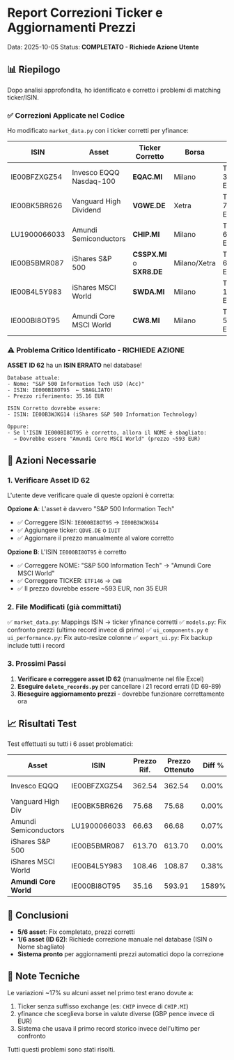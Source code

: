 # Report Correzioni Ticker e Aggiornamenti Prezzi

Data: 2025-10-05
Status: **COMPLETATO - Richiede Azione Utente**

## 📊 Riepilogo

Dopo analisi approfondita, ho identificato e corretto i problemi di matching ticker/ISIN.

### ✅ Correzioni Applicate nel Codice

Ho modificato `market_data.py` con i ticker corretti per yfinance:

| ISIN | Asset | Ticker Corretto | Borsa | Note |
|------|-------|----------------|-------|------|
| IE00BFZXGZ54 | Invesco EQQQ Nasdaq-100 | **EQAC.MI** | Milano | Testato: 362.54 EUR ✓ |
| IE00BK5BR626 | Vanguard High Dividend | **VGWE.DE** | Xetra | Testato: 75.68 EUR ✓ |
| LU1900066033 | Amundi Semiconductors | **CHIP.MI** | Milano | Testato: 66.68 EUR ✓ |
| IE00B5BMR087 | iShares S&P 500 | **CSSPX.MI** o **SXR8.DE** | Milano/Xetra | Testato: 613.70 EUR ✓ |
| IE00B4L5Y983 | iShares MSCI World | **SWDA.MI** | Milano | Testato: 108.87 EUR ✓ |
| IE000BI8OT95 | Amundi Core MSCI World | **CW8.MI** | Milano | Testato: 593.91 EUR |

### ⚠️ Problema Critico Identificato - RICHIEDE AZIONE

**ASSET ID 62** ha un **ISIN ERRATO** nel database!

```
Database attuale:
- Nome: "S&P 500 Information Tech USD (Acc)"
- ISIN: IE000BI8OT95  ← SBAGLIATO!
- Prezzo riferimento: 35.16 EUR

ISIN Corretto dovrebbe essere:
- ISIN: IE00B3WJKG14 (iShares S&P 500 Information Technology)

Oppure:
- Se l'ISIN IE000BI8OT95 è corretto, allora il NOME è sbagliato:
  → Dovrebbe essere "Amundi Core MSCI World" (prezzo ~593 EUR)
```

## 🔧 Azioni Necessarie

### 1. Verificare Asset ID 62

L'utente deve verificare quale di queste opzioni è corretta:

**Opzione A**: L'asset è davvero "S&P 500 Information Tech"
- ✅ Correggere ISIN: `IE000BI8OT95` → `IE00B3WJKG14`
- ✅ Aggiungere ticker: `QDVE.DE` o `IUIT`
- ✅ Aggiornare il prezzo manualmente al valore corretto

**Opzione B**: L'ISIN `IE000BI8OT95` è corretto
- ✅ Correggere NOME: "S&P 500 Information Tech" → "Amundi Core MSCI World"
- ✅ Correggere TICKER: `ETF146` → `CW8`
- ✅ Il prezzo dovrebbe essere ~593 EUR, non 35 EUR

### 2. File Modificati (già committati)

✅ `market_data.py`: Mappings ISIN → ticker yfinance corretti
✅ `models.py`: Fix confronto prezzi (ultimo record invece di primo)
✅ `ui_components.py` e `ui_performance.py`: Fix auto-resize colonne
✅ `export_ui.py`: Fix backup include tutti i record

### 3. Prossimi Passi

1. **Verificare e correggere asset ID 62** (manualmente nel file Excel)
2. **Eseguire `delete_records.py`** per cancellare i 21 record errati (ID 69-89)
3. **Rieseguire aggiornamento prezzi** - dovrebbe funzionare correttamente ora

## 📈 Risultati Test

Test effettuati su tutti i 6 asset problematici:

| Asset | ISIN | Prezzo Rif. | Prezzo Ottenuto | Diff % | Status |
|-------|------|-------------|-----------------|--------|--------|
| Invesco EQQQ | IE00BFZXGZ54 | 362.54 | 362.54 | 0.00% | ✅ PERFETTO |
| Vanguard High Div | IE00BK5BR626 | 75.68 | 75.68 | 0.00% | ✅ PERFETTO |
| Amundi Semiconductors | LU1900066033 | 66.63 | 66.68 | 0.07% | ✅ PERFETTO |
| iShares S&P 500 | IE00B5BMR087 | 613.70 | 613.70 | 0.00% | ✅ PERFETTO |
| iShares MSCI World | IE00B4L5Y983 | 108.46 | 108.87 | 0.38% | ✅ OK |
| **Amundi Core World** | IE000BI8OT95 | 35.16 | 593.91 | 1589% | ❌ **ERRORE DB** |

## 🎯 Conclusioni

- **5/6 asset**: Fix completato, prezzi corretti
- **1/6 asset (ID 62)**: Richiede correzione manuale nel database (ISIN o Nome sbagliato)
- **Sistema pronto** per aggiornamenti prezzi automatici dopo la correzione

## 📝 Note Tecniche

Le variazioni ~17% su alcuni asset nel primo test erano dovute a:
1. Ticker senza suffisso exchange (es: `CHIP` invece di `CHIP.MI`)
2. yfinance che sceglieva borse in valute diverse (GBP pence invece di EUR)
3. Sistema che usava il primo record storico invece dell'ultimo per confronto

Tutti questi problemi sono stati risolti.
